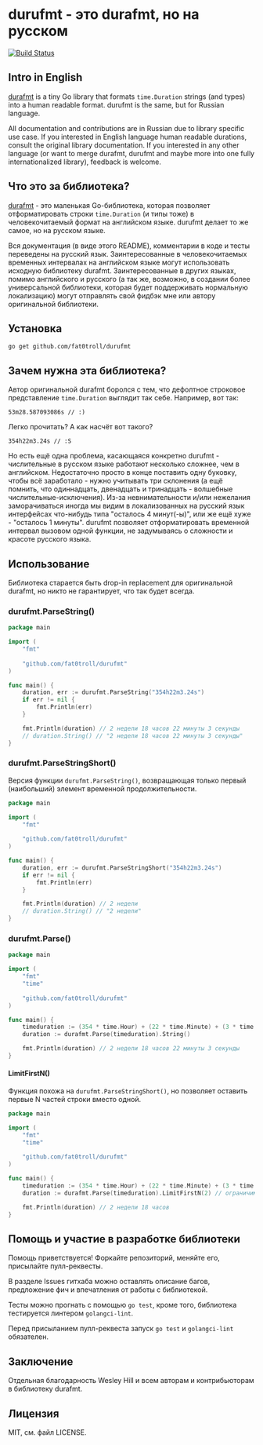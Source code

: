 # durufmt - это durafmt, но на русском

[![Build Status](https://github.drone.hodakov.me/api/badges/fat0troll/durufmt/status.svg)](https://github.drone.hodakov.me/fat0troll/durufmt)

## Intro in English

[durafmt](https://github.com/hako/durafmt) is a tiny Go library that formats `time.Duration` strings (and types) into a human readable format. durufmt is the same, but for Russian language.

All documentation and contributions are in Russian due to library specific use case. If you interested in English language human readable durations, consult the original library documentation. If you interested in any other language (or want to merge durafmt, durufmt and maybe more into one fully internationalized library), feedback is welcome.

## Что это за библиотека?

[durafmt](https://github.com/hako/durafmt) - это маленькая Go-библиотека, которая позволяет отформатировать строки `time.Duration` (и типы тоже) в человекочитаемый формат на английском языке. durufmt делает то же самое, но на русском языке.

Вся документация (в виде этого README), комментарии в коде и тесты переведены на русский язык. Заинтересованные в человекочитаемых временных интервалах на английском языке могут использовать исходную библиотеку durafmt. Заинтересованные в других языках, помимо английского и русского (а так же, возможно, в создании более универсальной библиотеки, которая будет поддерживать нормальную локализацию) могут отправлять свой фидбэк мне или автору оригинальной библиотеки.

## Установка

```
go get github.com/fat0troll/durufmt
```

## Зачем нужна эта библиотека?

Автор оригинальной durafmt боролся с тем, что дефолтное строковое представление `time.Duration` выглядит так себе. Например, вот так:

```
53m28.587093086s // :)
```

Легко прочитать? А как насчёт вот такого?

```
354h22m3.24s // :S
```

Но есть ещё одна проблема, касающаяся конкретно durufmt - числительные в русском языке работают несколько сложнее, чем в английском. Недостаточно просто в конце поставить одну буковку, чтобы всё заработало - нужно учитывать три склонения (а ещё помнить, что одиннадцать, двенадцать и тринадцать - волшебные числительные-исключения). Из-за невнимательности и/или нежелания заморачиваться иногда мы видим в локализованных на русский язык интерфейсах что-нибудь типа "осталось 4 минут(-ы)", или же ещё хуже - "осталось 1 минуты". durufmt позволяет отформатировать временной интервал вызовом одной функции, не задумываясь о сложности и красоте русского языка.

## Использование

Библиотека старается быть drop-in replacement для оригинальной durafmt, но никто не гарантирует, что так будет всегда.

### durufmt.ParseString()

```go
package main

import (
	"fmt"
	
	"github.com/fat0troll/durufmt"
)

func main() {
	duration, err := durufmt.ParseString("354h22m3.24s")
	if err != nil {
		fmt.Println(err)
	}

	fmt.Println(duration) // 2 недели 18 часов 22 минуты 3 секунды
	// duration.String() // "2 недели 18 часов 22 минуты 3 секунды"
}
```

### durufmt.ParseStringShort()

Версия функции `durufmt.ParseString()`, возвращающая только первый (наибольший) элемент временной продолжительности.

```go
package main

import (
	"fmt"
	
	"github.com/fat0troll/durufmt"
)

func main() {
	duration, err := durufmt.ParseStringShort("354h22m3.24s")
	if err != nil {
		fmt.Println(err)
	}

	fmt.Println(duration) // 2 недели
	// duration.String() // "2 недели"
}
```

### durufmt.Parse()

```go
package main

import (
	"fmt"
	"time"
	
	"github.com/fat0troll/durufmt"
)

func main() {
	timeduration := (354 * time.Hour) + (22 * time.Minute) + (3 * time.Second)
	duration := durafmt.Parse(timeduration).String()

	fmt.Println(duration) // 2 недели 18 часов 22 минуты 3 секунды
}
```

#### LimitFirstN()

Функция похожа на `durufmt.ParseStringShort()`, но позволяет оставить первые N частей строки вместо одной.

```go
package main

import (
	"fmt"
	"time"
	
	"github.com/fat0troll/durufmt"
)

func main() {
	timeduration := (354 * time.Hour) + (22 * time.Minute) + (3 * time.Second)
	duration := durafmt.Parse(timeduration).LimitFirstN(2) // ограничимся двумя первыми частями

	fmt.Println(duration) // 2 недели 18 часов
}
```

## Помощь и участие в разработке библиотеки

Помощь приветствуется! Форкайте репозиторий, меняйте его, присылайте пулл-реквесты.

В разделе Issues гитхаба можно оставлять описание багов, предложение фич и впечатления от работы с библиотекой.

Тесты можно прогнать с помощью `go test`, кроме того, библиотека тестируется линтером `golangci-lint`.

Перед присыланием пулл-реквеста запуск `go test` и `golangci-lint` обязателен.

## Заключение

Отдельная благодарность Wesley Hill и всем авторам и контрибьюторам в библиотеку durafmt.

## Лицензия

MIT, см. файл LICENSE.
